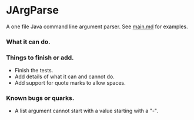 # JArgParse
A one file Java command line argument parser. See [main.md](docs/main.md) for examples.


### What it can do.

### Things to finish or add.
 - Finish the tests.
 - Add details of what it can and cannot do.
 - Add support for quote marks to allow spaces.

### Known bugs or quarks.
 - A list argument cannot start with a value starting with a "-".
